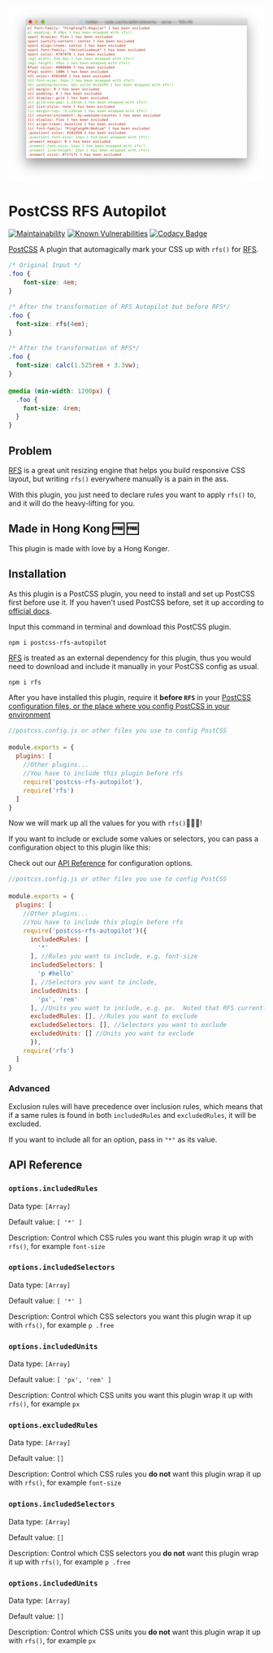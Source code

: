 ![PostCSS RFS Autopilot terminal screenshot](https://github.com/winston0410/postcss-rfs-autopilot/blob/master/postcss-rsf-autopilot-example.png?raw=true)

# PostCSS RFS Autopilot

[![Maintainability](https://api.codeclimate.com/v1/badges/ff984c8d9c6e4277723f/maintainability)](https://codeclimate.com/github/winston0410/postcss-rfs-autopilot/maintainability) [![Known Vulnerabilities](https://snyk.io/test/github/winston0410/postcss-rfs-autopilot/badge.svg?targetFile=package.json)](https://snyk.io/test/github/winston0410/postcss-rfs-autopilot?targetFile=package.json) [![Codacy Badge](https://app.codacy.com/project/badge/Grade/5ce28bbbcc174bfdad1dabd6ab3c64f6)](https://www.codacy.com/manual/winston0410/postcss-rfs-autopilot?utm_source=github.com&utm_medium=referral&utm_content=winston0410/postcss-rfs-autopilot&utm_campaign=Badge_Grade)

[PostCSS] A plugin that automagically mark your CSS up with `rfs()` for [RFS](https://github.com/twbs/rfs).

```css
/* Original Input */
.foo {
    font-size: 4em;
}
```

```css
/* After the transformation of RFS Autopilot but before RFS*/
.foo {
  font-size: rfs(4em);
}
```

```css
/* After the transformation of RFS*/
.foo {
  font-size: calc(1.525rem + 3.3vw);
}

@media (min-width: 1200px) {
  .foo {
    font-size: 4rem;
  }
}
```

## Problem

[RFS](https://github.com/twbs/rfs) is a great unit resizing engine that helps you build responsive CSS layout, but writing `rfs()` everywhere manually is a pain in the ass.

With this plugin, you just need to declare rules you want to apply `rfs()` to, and it will do the heavy-lifting for you.

## Made in Hong Kong :free: :free:

This plugin is made with love by a Hong Konger.

## Installation

As this plugin is a PostCSS plugin, you need to install and set up PostCSS first before use it. If you haven't used PostCSS before, set it up according to [official docs](https://github.com/postcss/postcss#usage).

Input this command in terminal and download this PostCSS plugin.

```
npm i postcss-rfs-autopilot
```

[RFS](https://github.com/twbs/rfs) is treated as an external dependency for this plugin, thus you would need to download and include it manually in your PostCSS config as usual.

```
npm i rfs
```

After you have installed this plugin, require it **before `RFS`** in your [PostCSS configuration files, or the place where you config PostCSS in your environment](https://github.com/postcss/postcss#usage)

```javascript
//postcss.config.js or other files you use to config PostCSS

module.exports = {
  plugins: [
    //Other plugins...
    //You have to include this plugin before rfs
    require('postcss-rfs-autopilot'),
    require('rfs')
  ]
}
```

Now we will mark up all the values for you with `rfs()`:rocket::rocket::rocket:!

If you want to include or exclude some values or selectors, you can pass a configuration object to this plugin like this:

Check out our [API Reference](#api-reference) for configuration options.

```javascript
//postcss.config.js or other files you use to config PostCSS

module.exports = {
  plugins: [
    //Other plugins...
    //You have to include this plugin before rfs
    require('postcss-rfs-autopilot')({
      includedRules: [
        '*'
      ], //Rules you want to include, e.g. font-size
      includedSelectors: [
        'p #hello'
      ], //Selectors you want to include,
      includedUnits: [
        'px', 'rem'
      ], //Units you want to include, e.g. px.  Noted that RFS currently only works with px and rem
      excludedRules: [], //Rules you want to exclude
      excludedSelectors: [], //Selectors you want to exclude
      excludedUnits: [] //Units you want to exclude
      }),
    require('rfs')
  ]
}
```

### Advanced

Exclusion rules will have precedence over inclusion rules, which means that if a same rules is found in both `includedRules` and `excludedRules`, it will be excluded.

If you want to include all for an option, pass in `"*"` as its value.

## API Reference

### `options.includedRules`

Data type: `[Array]`

Default value: `[ '*' ]`

Description: Control which CSS rules you want this plugin wrap it up with `rfs()`, for example `font-size`

### `options.includedSelectors`

Data type: `[Array]`

Default value: `[ '*' ]`

Description: Control which CSS selectors you want this plugin wrap it up with `rfs()`, for example `p .free`

### `options.includedUnits`

Data type: `[Array]`

Default value: `[ 'px', 'rem' ]`

Description: Control which CSS units you want this plugin wrap it up with `rfs()`, for example `px`

### `options.excludedRules`

Data type: `[Array]`

Default value: `[]`

Description: Control which CSS rules you **do not** want this plugin wrap it up with `rfs()`, for example `font-size`

### `options.includedSelectors`

Data type: `[Array]`

Default value: `[]`

Description: Control which CSS selectors you **do not** want this plugin wrap it up with `rfs()`, for example `p .free`

### `options.includedUnits`

Data type: `[Array]`

Default value: `[]`

Description: Control which CSS units you **do not** want this plugin wrap it up with `rfs()`, for example `px`

[postcss]: https://github.com/postcss/postcss
